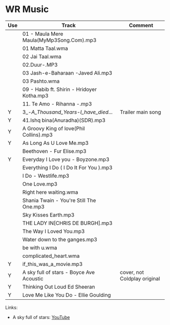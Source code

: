 # WR Music
Use | Track                                     | Comment
----|-------------------------------------------|------------
    | 01 - Maula Mere Maula(MyMp3Song.Com).mp3  |
    | 01 Matta Taal.wma                         |  
    | 02 Jai Taal.wma                           |
    | 02.Duur-.MP3                              |
    | 03 Jash-e-Baharaan -Javed Ali.mp3         |
    | 03 Pashto.wma                             |
    | 09 - Habib ft. Shirin - Hridoyer Kotha.mp3|
    | 11. Te Amo - Rihanna -.mp3                |  
  Y | 3_-_A_Thousand_Years-I_have_died_...      | Trailer main song
  Y | 41.Ishq bina(Anuradha)(SDR).mp3           |
  Y | A Groovy King of love(Phil Collins).mp3   |  
  Y | As Long As U Love Me.mp3                  |
    | Beethoven - Fur Elise.mp3                 |  
  Y | Everyday I Love you - Boyzone.mp3         |
    | Everything I Do ( I Do It For You ).mp3   |
    | I Do - Westlife.mp3                       |
    | One Love.mp3                              |
    | Right here waiting.wma                    |
    | Shania Twain - You're Still The One.mp3   |
    | Sky Kisses Earth.mp3                      |
    | THE LADY IN[CHRIS DE BURGH].mp3           |
    | The Way I Loved You.mp3                   |
    | Water down to the ganges.mp3              |
    | be with u.wma                             |
    | complicated_heart.wma                     |
  Y | if_this_was_a_movie.mp3                   |
  Y | A sky full of stars - Boyce Ave Acoustic  | cover, not Coldplay original
  Y | Thinking Out Loud Ed Sheeran              |
  Y | Love Me Like You Do - Ellie Goulding      |
  


Links:

- A sky full of stars: [YouTube](https://www.youtube.com/watch?v=c6XxjY-1e3M)

